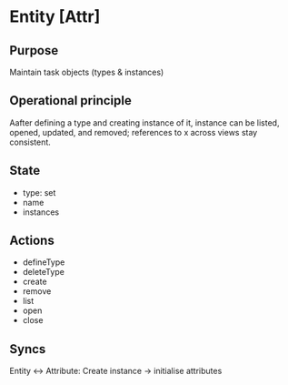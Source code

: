 # Entity [Attr]

## Purpose

Maintain task objects (types & instances)

## Operational principle

Aafter defining a type and creating instance of it, instance can be listed, opened, updated, and removed; references to x across views stay consistent.

## State

- type: set
- name
- instances
<!-- cross-entity references (foreign keys) are attributes, but we -->
<!-- track reachability/index for navigation -->
<!-- refIndex: (Type, Type) -> set   // which types may refer to which -->
<!-- selection is UI-facing but model-agnostic -->
<!-- selected: set (Type, Inst[Type]) -->

## Actions

- defineType
- deleteType
- create
- remove
- list
- open
- close

## Syncs

Entity ↔ Attribute: Create instance → initialise attributes
